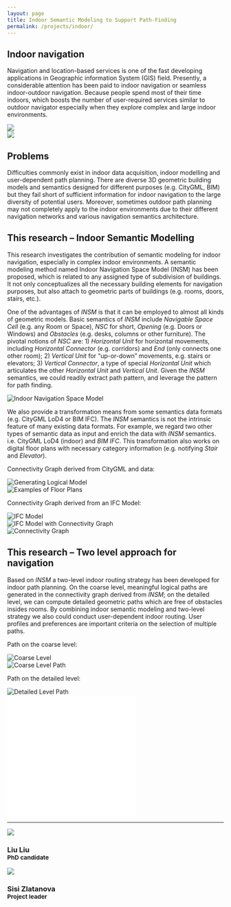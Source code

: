 ```yaml
---
layout: page
title: Indoor Semantic Modeling to Support Path-Finding
permalink: /projects/indoor/
---
```


## Indoor navigation
Navigation and location-based services is one of the fast developing applications in Geographic information System (GIS) field. Presently, a considerable attention has been paid to indoor navigation or seamless indoor-outdoor navigation. Because people spend most of their time indoors, which boosts the number of user-required services similar to outdoor navigator especially when they explore complex and large indoor environments.

<div class="row">
  <div class="col-sm-6 col-xs-6">
    <img class="img-responsive" src="{{ "/projects/indoor/img/BK_City.jpg" | prepend: site.baseurl }}">
  </div>
  <div class="col-sm-6 col-xs-6">
    <img class="img-responsive" src="{{ "/projects/indoor/img/indoor2.jpg" | prepend: site.baseurl }}">
  </div>
</div>

## Problems
Difficulties commonly exist in indoor data acquisition, indoor modelling and user-dependent path planning. There are diverse 3D geometric building models and semantics designed for different purposes (e.g. CityGML, BIM) but they fail short of sufficient information for indoor navigation to the large diversity of potential users. Moreover, sometimes outdoor path planning may not completely apply to the indoor environments due to their different navigation networks and various navigation semantics architecture.  

## This research – Indoor Semantic Modelling
This research investigates the contribution of semantic modeling for indoor navigation, especially in complex indoor environments. A semantic modeling method named Indoor Navigation Space Model (INSM) has been proposed, which is related to any assigned type of subdivision of buildings. It not only conceptualizes all the necessary building elements for navigation purposes, but also attach to geometric parts of buildings (e.g. rooms, doors, stairs, etc.). 

One of the advantages of *INSM* is that it can be employed to almost all kinds of geometric models.  Basic semantics of *INSM* include *Navigable Space Cell* (e.g. any Room or Space), *NSC* for short, *Opening* (e.g. Doors or Windows) and *Obstacles* (e.g. desks, columns or other furniture). The pivotal notions of *NSC* are: 1) *Horizontal Unit* for horizontal movements, including *Horizontal Connector* (e.g. corridors) and *End* (only connects one other room); 2) *Vertical Unit* for “up-or-down” movements, e.g. stairs or elevators; 3) *Vertical Connector*, a type of special *Horizontal Unit* which articulates the other *Horizontal Unit* and *Vertical Unit*. Given the *INSM* semantics, we could readily extract path pattern, and leverage the pattern for path finding.

<div class="row">
  <div class="col-lg-2"></div>
	<div class="col-lg-8 col-sm-12">
    <img class="img-responsive" alt="Indoor Navigation Space Model" src="{{ "/projects/indoor/img/INSM.jpg" | prepend: site.baseurl }}">
	</div>
  <div class="col-lg-2"></div>
</div>

We also provide a transformation means from some semantics data formats (e.g. CityGML LoD4 or BIM IFC). The *INSM* semantics is not the intrinsic feature of many existing data formats. For example, we regard two other types of semantic data as input and enrich the data with *INSM* semantics. i.e. CityGML LoD4 (indoor) and *BIM IFC*. This transformation also works on digital floor plans with necessary category information (e.g. notifying *Stair* and *Elevator*).

Connectivity Graph derived from CityGML and data:

<div class="row">
  <div class="col-sm-6 col-xs-12">
    <img class="img-responsive" alt="Generating Logical Model" src="{{ "/projects/indoor/img/FromCityGML.jpg" | prepend: site.baseurl }}">
  </div>
  <div class="col-sm-6 col-xs-12">
    <img class="img-responsive" alt="Examples of Floor Plans" src="{{ "/projects/indoor/img/FromFloorPlans.jpg" | prepend: site.baseurl }}">
  </div>
</div>

Connectivity Graph derived from an IFC Model:

<div class="row">
  <div class="col-sm-4 col-xs-12">
    <img class="img-responsive" alt="IFC Model" src="{{ "/projects/indoor/img/Ifc1.png" | prepend: site.baseurl }}">
  </div>
  <div class="col-sm-4 col-xs-12">
    <img class="img-responsive" alt="IFC Model with Connectivity Graph" src="{{ "/projects/indoor/img/ifc2.png" | prepend: site.baseurl }}">
  </div>
  <div class="col-sm-4 col-xs-12">
    <img class="img-responsive" alt="Connectivity Graph" src="{{ "/projects/indoor/img/ifc3.png" | prepend: site.baseurl }}">
  </div>
</div>

## This research – Two level approach for navigation
Based on *INSM* a two-level indoor routing strategy has been developed for indoor path planning. On the coarse level, meaningful logical paths are generated in the connectivity graph derived from *INSM*; on the detailed level, we can compute detailed geometric paths which are free of obstacles insides rooms. By combining indoor semantic modeling and two-level strategy we also could conduct user-dependent indoor routing. User profiles and preferences are important criteria on the selection of multiple paths.

Path on the coarse level:

<div class="row">
  <div class="col-sm-6 col-xs-12">
    <img class="img-responsive" alt="Coarse Level" src="{{ "/projects/indoor/img/1stLevel.png" | prepend: site.baseurl }}">
  </div>
  <div class="col-sm-6 col-xs-12">
    <img class="img-responsive" alt="Coarse Level Path" src="{{ "/projects/indoor/img/1stlevelPath.png" | prepend: site.baseurl }}">
  </div>
</div>

Path on the detailed level:

<div class="row">
  <div class="col-sm-6  col-xs-12">
    <img class="img-responsive" alt="Detailed Level Path" src="{{ "/projects/indoor/img/2ndLevelPath.png" | prepend: site.baseurl }}">
  </div>
  <iframe class="col-sm-6  col-xs-12" height="281" src="//player.vimeo.com/video/117085974" frameborder="0" webkitallowfullscreen mozallowfullscreen allowfullscreen></iframe>
</div>

<hr class="featurette-divider">

<div class="row">
  <div class="col-lg-offset-3 col-lg-3">
      <img class="img-circle img-responsive" src="{{ "/img/staff/liu.png" | prepend: site.baseurl }}">
      <h3>Liu Liu <br><small>PhD candidate</small></h3>
  </div>
  <div class=" col-lg-3">
      <a href="http://3dgeoinfo.bk.tudelft.nl/szlatanova/"><img class="img-circle img-responsive" src="{{ "/img/staff/sisi.jpg" | prepend: site.baseurl }}"></a>
      <h3>Sisi Zlatanova <br><small>Project leader</small></h3>
  </div>
</div>